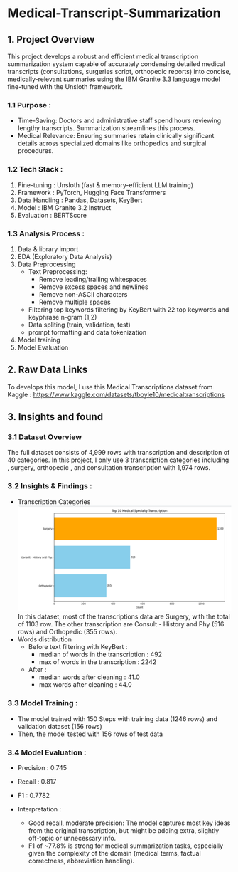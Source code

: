 # Medical-Transcript-Summarization

## 1. Project Overview
This project develops a robust and efficient medical transcription summarization system capable of accurately condensing detailed medical transcripts (consultations, surgeries script, orthopedic reports) into concise, medically-relevant summaries using the IBM Granite 3.3 language model fine-tuned with the Unsloth framework.
### 1.1 Purpose : 
- Time-Saving: Doctors and administrative staff spend hours reviewing lengthy transcripts. Summarization streamlines this process.
- Medical Relevance: Ensuring summaries retain clinically significant details across specialized domains like orthopedics and surgical procedures.
### 1.2 Tech Stack :
1. Fine-tuning : 	Unsloth (fast & memory-efficient LLM training)
2. Framework	: PyTorch, Hugging Face Transformers
3. Data Handling	: Pandas, Datasets, KeyBert
4. Model : IBM Granite 3.2 Instruct
5. Evaluation	: BERTScore

### 1.3 Analysis Process :
1. Data & library import
2. EDA (Exploratory Data Analysis) 
3. Data Preprocessing 
    - Text Preprocessing: 
        - Remove leading/trailing whitespaces
        - Remove excess spaces and newlines
        - Remove non-ASCII characters
        - Remove multiple spaces
    - Filtering top keywords filtering by KeyBert with 22 top keywords and keyphrase n-gram (1,2) 
    - Data spliting (train, validation, test)
    - prompt formatting and data tokenization
4. Model training 
5. Model Evaluation


## 2. Raw Data Links 
To develops this model, I use this Medical Transcriptions dataset from Kaggle : https://www.kaggle.com/datasets/tboyle10/medicaltranscriptions

## 3. Insights and found
### 3.1 Dataset Overview 
The full dataset consists of 4,999 rows with transcription and description of 40 categories. In this project, I only use 3 transcription categories including , surgery, orthopedic , and consultation transcription with 1,974 rows. 
### 3.2 Insights & Findings : 
- Transcription Categories
![alt text](img/image_1.png)
In this dataset, most of the transcriptions data are Surgery, with the total of 1103 row. The other transcription are Consult - History and Phy (516 rows) and Orthopedic (355 rows).
- Words distribution 
    - Before text filtering with KeyBert : 
        - median of words in the transcription :  492
        - max of words in the transcription : 2242
    - After : 
        - median words after cleaning :  41.0
        - max words after cleaning :  44.0
### 3.3 Model Training : 
- The model trained with 150 Steps with training data (1246 rows) and validation dataset (156 rows)
- Then, the model tested with 156 rows of test data 
### 3.4 Model Evaluation : 
- Precision : 0.745
- Recall : 0.817
- F1 : 0.7782

- Interpretation : 
    - Good recall, moderate precision: The model captures most key ideas from the original transcription, but might be adding extra, slightly off-topic or unnecessary info.
    - F1 of ~77.8% is strong for medical summarization tasks, especially given the complexity of the domain (medical terms, factual correctness, abbreviation handling).